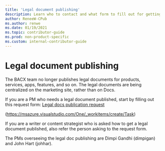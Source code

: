 ```yaml
---
title: 'Legal document publishing'
description: Learn who to contact and what form to fill out for getting a legal document published. 
author: ReneeW-CPub
ms.author: renwe
ms.date: 01/19/2021
ms.topic: contributor-guide
ms.prod: non-product-specific
ms.custom: internal-contributor-guide
---
```


# Legal document publishing

The BACX team no longer publishes legal documents for products, services, apps, features, and so on. The legal documents are being centralized on the marketing site, rather than on Docs. 

If you are a PM who needs a legal document published, start by filling out 
this request form:
[Legal docs publication request](https://nam06.safelinks.protection.outlook.com/?url=https%3A%2F%2Fmsazure.visualstudio.com%2FOne%2F_workitems%2Fcreate%2FTask%3FtemplateId%3D27f78c97-f3d9-4468-9e1e-fe7fed207fb8%26ownerId%3Dce88c412-5346-4045-86cb-7adb75ed114a&data=04%7C01%7Crenwe%40microsoft.com%7C008e93014fd54bfdbd3508d92ff89153%7C72f988bf86f141af91ab2d7cd011db47%7C1%7C0%7C637593566913483929%7CUnknown%7CTWFpbGZsb3d8eyJWIjoiMC4wLjAwMDAiLCJQIjoiV2luMzIiLCJBTiI6Ik1haWwiLCJXVCI6Mn0%3D%7C1000&sdata=LtbgzT4DC05ion0PrfO29%2Fb2zPrVNxYXdpRlT18r%2B6M%3D&reserved=0)

(https://msazure.visualstudio.com/One/_workitems/create/Task)

If you are a writer or content strategist who is asked how to get a legal document published, also refer the person asking to the request form. 

The PMs overseeing the legal doc publishing are Dimpi Gandhi (dimpigan) and John Hart (johhar).  
